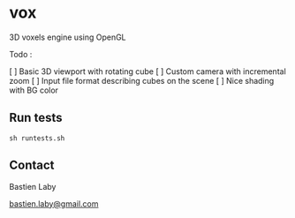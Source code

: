 # vox

3D voxels engine using OpenGL

Todo :

[ ] Basic 3D viewport with rotating cube
[ ] Custom camera with incremental zoom
[ ] Input file format describing cubes on the scene
[ ] Nice shading with BG color

## Run tests

`sh runtests.sh`

## Contact

Bastien Laby

bastien.laby@gmail.com